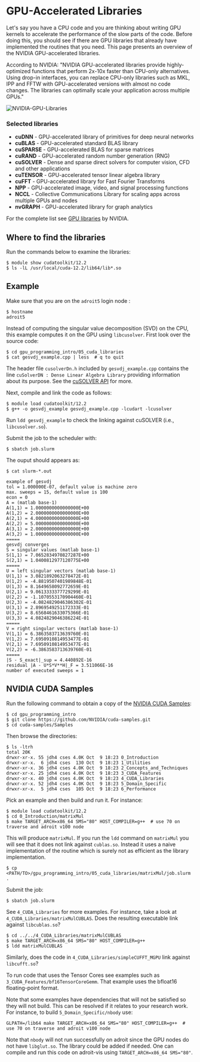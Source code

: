# GPU-Accelerated Libraries

Let's say you have a CPU code and you are thinking about writing GPU kernels to accelerate the performance of the slow parts of the code. Before doing this, you should see if there are GPU libraries that already have implemented the routines that you need. This page presents an overview of the NVIDIA GPU-accelerated libraries.

According to NVIDIA: "NVIDIA GPU-accelerated libraries provide highly-optimized functions that perform 2x-10x faster than CPU-only alternatives. Using drop-in interfaces, you can replace CPU-only libraries such as MKL, IPP and FFTW with GPU-accelerated versions with almost no code changes. The libraries can optimally scale your application across multiple GPUs."

![NVIDIA-GPU-Libraries](https://tigress-web.princeton.edu/~jdh4/nv_libraries.jpeg)

### Selected libraries

+ **cuDNN** - GPU-accelerated library of primitives for deep neural networks
+ **cuBLAS** - GPU-accelerated standard BLAS library
+ **cuSPARSE** - GPU-accelerated BLAS for sparse matrices
+ **cuRAND** - GPU-accelerated random number generation (RNG)
+ **cuSOLVER** - Dense and sparse direct solvers for computer vision, CFD and other applications
+ **cuTENSOR** - GPU-accelerated tensor linear algebra library
+ **cuFFT** - GPU-accelerated library for Fast Fourier Transforms
+ **NPP** - GPU-accelerated image, video, and signal processing functions
+ **NCCL** - Collective Communications Library for scaling apps across multiple GPUs and nodes
+ **nvGRAPH** - GPU-accelerated library for graph analytics

For the complete list see [GPU libraries](https://developer.nvidia.com/gpu-accelerated-libraries) by NVIDIA.

## Where to find the libraries

Run the commands below to examine the libraries:

```
$ module show cudatoolkit/12.2
$ ls -lL /usr/local/cuda-12.2/lib64/lib*.so
```

## Example

Make sure that you are on the `adroit5` login node :

```
$ hostname
adroit5
```

Instead of computing the singular value decomposition (SVD) on the CPU, this example computes it on the GPU using `libcusolver`. First look over the source code:

```
$ cd gpu_programming_intro/05_cuda_libraries
$ cat gesvdj_example.cpp | less  # q to quit
```

The header file `cusolverDn.h` included by `gesvdj_example.cpp` contains the line `cuSolverDN : Dense Linear Algebra Library` providing information about its purpose. See the [cuSOLVER API](https://docs.nvidia.com/cuda/cusolver/index.html) for more.


Next, compile and link the code as follows:

```
$ module load cudatoolkit/12.2
$ g++ -o gesvdj_example gesvdj_example.cpp -lcudart -lcusolver
```

Run `ldd gesvdj_example` to check the linking against cuSOLVER (i.e., `libcusolver.so`).

Submit the job to the scheduler with:

```
$ sbatch job.slurm
```

The ouput should appears as:

```
$ cat slurm-*.out

example of gesvdj
tol = 1.000000E-07, default value is machine zero
max. sweeps = 15, default value is 100
econ = 0
A = (matlab base-1)
A(1,1) = 1.0000000000000000E+00
A(1,2) = 2.0000000000000000E+00
A(2,1) = 4.0000000000000000E+00
A(2,2) = 5.0000000000000000E+00
A(3,1) = 2.0000000000000000E+00
A(3,2) = 1.0000000000000000E+00
=====
gesvdj converges
S = singular values (matlab base-1)
S(1,1) = 7.0652834970827287E+00
S(2,1) = 1.0400812977120775E+00
=====
U = left singular vectors (matlab base-1)
U(1,1) = 3.0821892063278472E-01
U(1,2) = -4.8819507401989848E-01
U(1,3) = 8.1649658092772659E-01
U(2,1) = 9.0613333377729299E-01
U(2,2) = -1.1070553170904460E-01
U(2,3) = -4.0824829046386302E-01
U(3,1) = 2.8969549251172333E-01
U(3,2) = 8.6568461633075366E-01
U(3,3) = 4.0824829046386224E-01
=====
V = right singular vectors (matlab base-1)
V(1,1) = 6.3863583713639760E-01
V(1,2) = 7.6950910814953477E-01
V(2,1) = 7.6950910814953477E-01
V(2,2) = -6.3863583713639760E-01
=====
|S - S_exact|_sup = 4.440892E-16
residual |A - U*S*V**H|_F = 3.511066E-16
number of executed sweeps = 1
```

## NVIDIA CUDA Samples

Run the following command to obtain a copy of the [NVIDIA CUDA Samples](https://github.com/NVIDIA/cuda-samples):

```
$ cd gpu_programming_intro
$ git clone https://github.com/NVIDIA/cuda-samples.git
$ cd cuda-samples/Samples
```

Then browse the directories:

```
$ ls -ltrh
total 20K
drwxr-xr-x. 55 jdh4 cses 4.0K Oct  9 18:23 0_Introduction
drwxr-xr-x.  6 jdh4 cses  130 Oct  9 18:23 1_Utilities
drwxr-xr-x. 36 jdh4 cses 4.0K Oct  9 18:23 2_Concepts_and_Techniques
drwxr-xr-x. 25 jdh4 cses 4.0K Oct  9 18:23 3_CUDA_Features
drwxr-xr-x. 40 jdh4 cses 4.0K Oct  9 18:23 4_CUDA_Libraries
drwxr-xr-x. 52 jdh4 cses 4.0K Oct  9 18:23 5_Domain_Specific
drwxr-xr-x.  5 jdh4 cses  105 Oct  9 18:23 6_Performance
```

Pick an example and then build and run it. For instance:

```
$ module load cudatoolkit/12.2
$ cd 0_Introduction/matrixMul
$ make TARGET_ARCH=x86_64 SMS="80" HOST_COMPILER=g++  # use 70 on traverse and adroit v100 node
```

This will produce `matrixMul`. If you run the `ldd` command on `matrixMul` you will see that it does not link against `cublas.so`. Instead it uses a naive implementation of the routine which is surely not as efficient as the library implementation.

```
$ cp <PATH/TO>/gpu_programming_intro/05_cuda_libraries/matrixMul/job.slurm .
```

Submit the job:

```
$ sbatch job.slurm
```

See `4_CUDA_Libraries` for more examples. For instance, take a look at `4_CUDA_Libraries/matrixMulCUBLAS`. Does the resulting executable link against `libcublas.so`?

```
$ cd ../../4_CUDA_Libraries/matrixMulCUBLAS
$ make TARGET_ARCH=x86_64 SMS="80" HOST_COMPILER=g++
$ ldd matrixMulCUBLAS
```

Similarly, does the code in `4_CUDA_Libraries/simpleCUFFT_MGPU` link against `libcufft.so`?

To run code that uses the Tensor Cores see examples such as `3_CUDA_Features/bf16TensorCoreGemm`. That example uses the bfloat16 floating-point format.

Note that some examples have dependencies that will not be satisfied so they will not build. This can be resolved if it relates to your research work. For instance, to build `5_Domain_Specific/nbody` use:

```
GLPATH=/lib64 make TARGET_ARCH=x86_64 SMS="80" HOST_COMPILER=g++  # use 70 on traverse and adroit v100 node
```

Note that `nbody` will not run successfully on adroit since the GPU nodes do not have `libglut.so`. The library could be added if needed. One can compile and run this code on adroit-vis using `TARGET_ARCH=x86_64 SMS="80"`.
